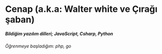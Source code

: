 # Cenap (a.k.a: Walter white ve Çırağı şaban)

##### Bildiğim yazılım dilleri; JavaScript, Csharp, Python
###### Öğrenmeye başladığım: php, go
